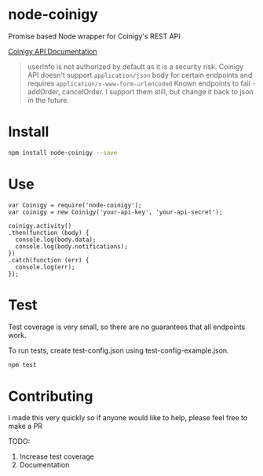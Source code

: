 # node-coinigy
Promise based Node wrapper for Coinigy's REST API

[Coinigy API Documentation](http://docs.coinigy.apiary.io/)

>userInfo is not authorized by default as it is a security risk.
>Coinigy API doesn't support `application/json` body for certain endpoints and requires `application/x-www-form-urlencoded`
>Known endpoints to fail - addOrder, cancelOrder. I support them still, but change it back to json in the future.

# Install
```bash
npm install node-coinigy --save
```

# Use
```
var Coinigy = require('node-coinigy');
var coinigy = new Coinigy('your-api-key', 'your-api-secret');

coinigy.activity()
.then(function (body) {
  console.log(body.data);
  console.log(body.notifications);
})
.catch(function (err) {
  console.log(err);
});
```

# Test

Test coverage is very small, so there are no guarantees that all endpoints work.

To run tests, create test-config.json using test-config-example.json.

```bash
npm test
```

# Contributing

I made this very quickly so if anyone would like to help, please feel free to make a PR

TODO:

1. Increase test coverage
2. Documentation
